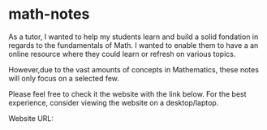 # math-notes
As a tutor, I wanted to help my students learn and build a solid fondation in regards to the 
fundamentals of Math.
I wanted to enable them to have a an online resource where they could learn or refresh on 
various topics. 

However,due to the vast amounts of concepts in Mathematics, these notes will only focus on a selected few.

Please feel free to check it the website with the link below. For the best experience, consider viewing the website on a desktop/laptop.

Website URL:
